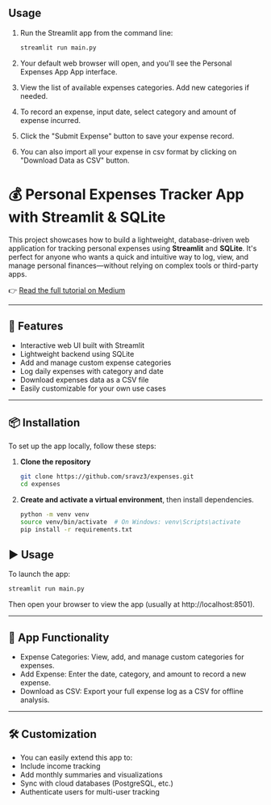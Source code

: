 
## Usage

1. Run the Streamlit app from the command line:
   ```bash
   streamlit run main.py
   ```

2. Your default web browser will open, and you'll see the Personal Expenses App App interface.

3. View the list of available expenses categories. Add new categories if needed.

4. To record an expense, input date, select category and amount of expense incurred.

5. Click the "Submit Expense" button to save your expense record.

6. You can also import all your expense in csv format by clicking on "Download Data as CSV" button.


# 💰 Personal Expenses Tracker App with Streamlit & SQLite

This project showcases how to build a lightweight, database-driven web application for tracking personal expenses using **Streamlit** and **SQLite**. It's perfect for anyone who wants a quick and intuitive way to log, view, and manage personal finances—without relying on complex tools or third-party apps.

👉 [Read the full tutorial on Medium](https://medium.com/data-science/from-zero-to-app-building-a-database-driven-streamlit-app-with-python-4c3f64fa4770)

---

## 🚀 Features

- Interactive web UI built with Streamlit  
- Lightweight backend using SQLite  
- Add and manage custom expense categories  
- Log daily expenses with category and date  
- Download expenses data as a CSV file  
- Easily customizable for your own use cases  

---

## 📦 Installation

To set up the app locally, follow these steps:

1. **Clone the repository**
   ```bash
   git clone https://github.com/sravz3/expenses.git
   cd expenses
2. **Create and activate a virtual environment**, then install dependencies.
   ```bash
   python -m venv venv
   source venv/bin/activate  # On Windows: venv\Scripts\activate
   pip install -r requirements.txt

## ▶️ Usage

To launch the app:
   ```bash
   streamlit run main.py
````

Then open your browser to view the app (usually at http://localhost:8501).

---

## 🧭 App Functionality
- Expense Categories: View, add, and manage custom categories for expenses.
- Add Expense: Enter the date, category, and amount to record a new expense.
- Download as CSV: Export your full expense log as a CSV for offline analysis.

---

## 🛠️ Customization
- You can easily extend this app to:
- Include income tracking
- Add monthly summaries and visualizations
- Sync with cloud databases (PostgreSQL, etc.)
- Authenticate users for multi-user tracking




